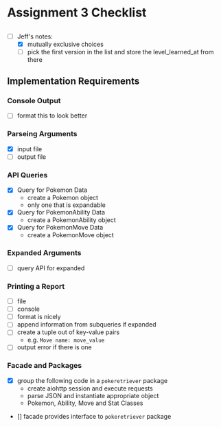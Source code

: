 # Assignment 3 Checklist

##
- [ ] Jeff's notes:
    - [x] mutually exclusive choices
    - [ ] pick the first version in the list and store the level_learned_at from there

## Implementation Requirements
### Console Output
- [ ] format this to look better

### Parseing Arguments
- [x] input file
- [ ] output file

### API Queries
- [x] Query for Pokemon Data
    - create a Pokemon object
    - only one that is expandable
- [x] Query for PokemonAbility Data
    - create a PokemonAbility object
- [x] Query for PokemonMove Data
    - create a PokemonMove object

### Expanded Arguments
- [ ] query API for expanded

### Printing a Report
- [ ] file
- [ ] console
- [ ] format is nicely
- [ ] append information from subqueries if expanded
- [ ] create a tuple out of key-value pairs
    - e.g. `Move name: move_value`
- [ ] output error if there is one

### Facade and Packages
- [x] group the following code in a `pokeretriever` package
    - create aiohttp session and execute requests
    - parse JSON and instantiate appropriate object
    - Pokemon, Ability, Move and Stat Classes
- [] facade provides interface to `pokeretriever` package